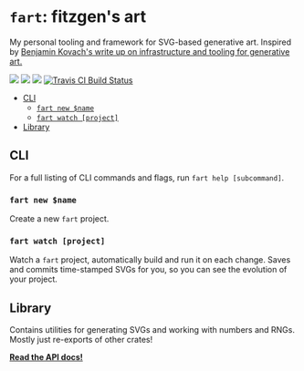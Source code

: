 # `fart`: fitzgen's art

My personal tooling and framework for SVG-based generative art. Inspired by
[Benjamin Kovach's write up on infrastructure and tooling for generative
art.](https://www.kovach.me/posts/2018-10-13-infrastructure-of-art.html)

[![](https://docs.rs/fart/badge.svg)](https://docs.rs/fart/)
[![](https://img.shields.io/crates/v/fart.svg)](https://crates.io/crates/fart)
[![](https://img.shields.io/crates/d/fart.svg)](https://crates.io/crates/fart)
[![Travis CI Build Status](https://travis-ci.com/fitzgen/fart.svg?branch=master)](https://travis-ci.com/fitzgen/fart)

<!-- START doctoc generated TOC please keep comment here to allow auto update -->
<!-- DON'T EDIT THIS SECTION, INSTEAD RE-RUN doctoc TO UPDATE -->


- [CLI](#cli)
  - [`fart new $name`](#fart-new-name)
  - [`fart watch [project]`](#fart-watch-project)
- [Library](#library)

<!-- END doctoc generated TOC please keep comment here to allow auto update -->

## CLI

For a full listing of CLI commands and flags, run `fart help [subcommand]`.

### `fart new $name`

Create a new `fart` project.

### `fart watch [project]`

Watch a `fart` project, automatically build and run it on each change. Saves and
commits time-stamped SVGs for you, so you can see the evolution of your project.

## Library

Contains utilities for generating SVGs and working with numbers and RNGs. Mostly
just re-exports of other crates!

[**Read the API docs!**](https://docs.rs/fart)
